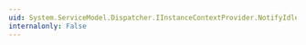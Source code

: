 ```yaml
---
uid: System.ServiceModel.Dispatcher.IInstanceContextProvider.NotifyIdle(System.ServiceModel.Dispatcher.InstanceContextIdleCallback,System.ServiceModel.InstanceContext)
internalonly: False
---
```

